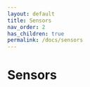 ```yaml
---
layout: default
title: Sensors
nav_order: 2
has_children: true
permalink: /docs/sensors
---
```


# Sensors
